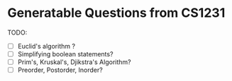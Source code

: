 # Generatable Questions from CS1231

TODO:

- [ ] Euclid's algorithm ?
- [ ] Simplifying boolean statements?
- [ ] Prim's, Kruskal's, Djikstra's Algorithm?
- [ ] Preorder, Postorder, Inorder?
